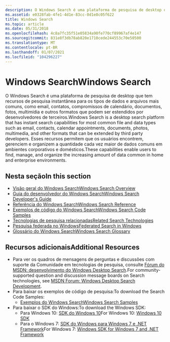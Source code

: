 ```yaml
---
description: O Windows Search é uma plataforma de pesquisa de desktop que tem recursos de pesquisa instantânea para os tipos de dados e arquivos mais comuns, como email, contatos, compromissos de calendário, documentos, fotos, multimídia e outros formatos que podem ser estendidos por desenvolvedores de terceiros. Esses recursos permitem que os usuários encontrem, gerenciem e organizem a quantidade cada vez maior de dados comuns em ambientes corporativos e domésticos.
ms.assetid: e0328fab-4fe1-4d1e-83cc-0d1e8c05f622
title: Windows Search
ms.topic: article
ms.date: 05/31/2018
ms.openlocfilehash: 4c8a7fc35f51e05834a90fe770cf89967af4e147
ms.sourcegitcommit: 831e8f3db78ab820e1710cede244553c70e50500
ms.translationtype: MT
ms.contentlocale: pt-BR
ms.lasthandoff: 01/07/2021
ms.locfileid: "104296227"
---
```

# <a name="windows-search"></a><span data-ttu-id="c4ba1-104">Windows Search</span><span class="sxs-lookup"><span data-stu-id="c4ba1-104">Windows Search</span></span>

<span data-ttu-id="c4ba1-105">O Windows Search é uma plataforma de pesquisa de desktop que tem recursos de pesquisa instantânea para os tipos de dados e arquivos mais comuns, como email, contatos, compromissos de calendário, documentos, fotos, multimídia e outros formatos que podem ser estendidos por desenvolvedores de terceiros.</span><span class="sxs-lookup"><span data-stu-id="c4ba1-105">Windows Search is a desktop search platform that has instant search capabilities for most common file and data types such as email, contacts, calendar appointments, documents, photos, multimedia, and other formats that can be extended by third party developers.</span></span> <span data-ttu-id="c4ba1-106">Esses recursos permitem que os usuários encontrem, gerenciem e organizem a quantidade cada vez maior de dados comuns em ambientes corporativos e domésticos.</span><span class="sxs-lookup"><span data-stu-id="c4ba1-106">These capabilities enable users to find, manage, and organize the increasing amount of data common in home and enterprise environments.</span></span>

## <a name="in-this-section"></a><span data-ttu-id="c4ba1-107">Nesta seção</span><span class="sxs-lookup"><span data-stu-id="c4ba1-107">In this section</span></span>

- [<span data-ttu-id="c4ba1-108">Visão geral do Windows Search</span><span class="sxs-lookup"><span data-stu-id="c4ba1-108">Windows Search Overview</span></span>](-search-3x-wds-overview.md)
- [<span data-ttu-id="c4ba1-109">Guia do desenvolvedor do Windows Search</span><span class="sxs-lookup"><span data-stu-id="c4ba1-109">Windows Search Developer's Guide</span></span>](-search-developers-guide-entry-page.md)
- [<span data-ttu-id="c4ba1-110">Referência do Windows Search</span><span class="sxs-lookup"><span data-stu-id="c4ba1-110">Windows Search Reference</span></span>](-search-reference-entry-page.md)
- [<span data-ttu-id="c4ba1-111">Exemplos de código do Windows Search</span><span class="sxs-lookup"><span data-stu-id="c4ba1-111">Windows Search Code Samples</span></span>](-search-samples-ovw.md)
- [<span data-ttu-id="c4ba1-112">Tecnologias de pesquisa relacionadas</span><span class="sxs-lookup"><span data-stu-id="c4ba1-112">Related Search Technologies</span></span>](-search-3x-wds-sampleentry.md)
- [<span data-ttu-id="c4ba1-113">Pesquisa federada no Windows</span><span class="sxs-lookup"><span data-stu-id="c4ba1-113">Federated Search in Windows</span></span>](-search-federated-search-overview.md)
- [<span data-ttu-id="c4ba1-114">Glossário do Windows Search</span><span class="sxs-lookup"><span data-stu-id="c4ba1-114">Windows Search Glossary</span></span>](search-glossary.md)

## <a name="additional-resources"></a><span data-ttu-id="c4ba1-115">Recursos adicionais</span><span class="sxs-lookup"><span data-stu-id="c4ba1-115">Additional Resources</span></span>

- <span data-ttu-id="c4ba1-116">Para ver os quadros de mensagens de perguntas e discussões com suporte da Comunidade em tecnologias de pesquisa, consulte [Fórum do MSDN: desenvolvimento do Windows Desktop Search](https://social.msdn.microsoft.com/Forums/windowsdesktopsearchdevelopment/threads).</span><span class="sxs-lookup"><span data-stu-id="c4ba1-116">For community-supported question and discussion message boards on Search technologies, see [MSDN Forum: Windows Desktop Search Development](https://social.msdn.microsoft.com/Forums/windowsdesktopsearchdevelopment/threads).</span></span>
- <span data-ttu-id="c4ba1-117">Para baixar os exemplos de código de pesquisa:</span><span class="sxs-lookup"><span data-stu-id="c4ba1-117">To download the Search Code Samples:</span></span>
  - [<span data-ttu-id="c4ba1-118">Exemplos do Windows Search</span><span class="sxs-lookup"><span data-stu-id="c4ba1-118">Windows Search Samples</span></span>](-search-samples-ovw.md)
- <span data-ttu-id="c4ba1-119">Para baixar o SDK do Windows:</span><span class="sxs-lookup"><span data-stu-id="c4ba1-119">To download the Windows SDK:</span></span>
  - <span data-ttu-id="c4ba1-120">Para Windows 10: [SDK do Windows 10](https://developer.microsoft.com/windows/downloads/windows-10-sdk)</span><span class="sxs-lookup"><span data-stu-id="c4ba1-120">For Windows 10: [Windows 10 SDK](https://developer.microsoft.com/windows/downloads/windows-10-sdk)</span></span>
  - <span data-ttu-id="c4ba1-121">Para o Windows 7: [SDK do Windows para Windows 7 e .NET Framework](https://msdn.microsoft.com/windowsvista/bb980924.aspx)</span><span class="sxs-lookup"><span data-stu-id="c4ba1-121">For Windows 7: [Windows SDK for Windows 7 and .NET Framework](https://msdn.microsoft.com/windowsvista/bb980924.aspx)</span></span>
